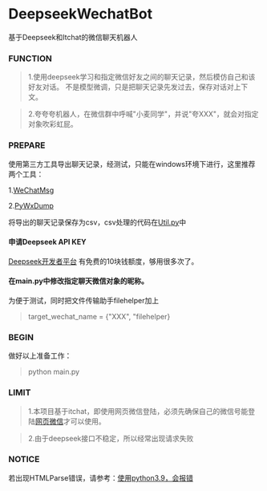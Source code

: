 # DeepseekWechatBot

基于Deepseek和Itchat的微信聊天机器人

### FUNCTION
> 1.使用deepseek学习和指定微信好友之间的聊天记录，然后模仿自己和该好友对话。
不是模型微调，只是把聊天记录先发过去，保存对话对上下文。

> 2.夸夸夸机器人，在微信群中呼喊"小麦同学"，并说"夸XXX"，就会对指定对象吹彩虹屁。

### PREPARE

使用第三方工具导出聊天记录，经测试，只能在windows环境下进行，这里推荐两个工具：

1.[WeChatMsg](https://github.com/LC044/WeChatMsg)

2.[PyWxDump](https://github.com/xaoyaoo/PyWxDump)

将导出的聊天记录保存为csv，csv处理的代码在[Util.py](./Util.py)中

#### 申请Deepseek API KEY

[Deepseek开发者平台](https://www.deepseek.com/)
有免费的10块钱额度，够用很多次了。

#### 在main.py中修改指定聊天微信对象的昵称。

为便于测试，同时把文件传输助手filehelper加上
> target_wechat_name = {"XXX", "filehelper}

### BEGIN

做好以上准备工作：
> python main.py

### LIMIT

> 1.本项目基于itchat，即使用网页微信登陆，必须先确保自己的微信号能登陆[网页微信](https://wx.qq.com/)才可以使用。

> 2.由于deepseek接口不稳定，所以经常出现请求失败

### NOTICE

若出现HTMLParse错误，请参考：[使用python3.9，会报错](https://github.com/littlecodersh/ItChat/issues/963)